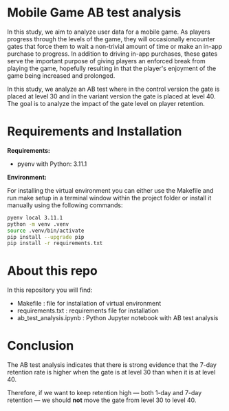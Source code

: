 # Mobile Game AB test analysis

In this study, we aim to analyze user data for a mobile game. As players progress through the levels of the game, they will occasionally encounter gates that force them to wait a non-trivial amount of time or make an in-app purchase to progress. In addition to driving in-app purchases, these gates serve the important purpose of giving players an enforced break from playing the game, hopefully resulting in that the player's enjoyment of the game being increased and prolonged.

In this study, we analyze an AB test where in the control version the gate is placed at level 30 and in the variant version the gate is placed at level 40. The goal is to analyze the impact of the gate level on player retention.


# Requirements and Installation

**Requirements:**

- pyenv with Python: 3.11.1


**Environment:**

For installing the virtual environment you can either use the Makefile and run make setup in a terminal window within the project folder or install it manually using the following commands:

```zsh
pyenv local 3.11.1
python -m venv .venv
source .venv/bin/activate
pip install --upgrade pip
pip install -r requirements.txt
```

# About this repo

In this repository you will find:

- Makefile : file for installation of virtual environment
- requirements.txt : requirements file for installation
- ab_test_analysis.ipynb : Python Jupyter notebook with AB test analysis

# Conclusion

The AB test analysis indicates that there is strong evidence that the 7-day retention rate is higher when the gate is at level 30 than when it is at level 40. 

Therefore, if we want to keep retention high — both 1-day and 7-day retention — we should <strong>not</strong> move the gate from level 30 to level 40.

